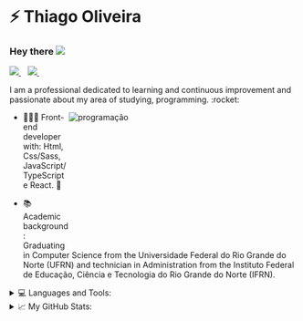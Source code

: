 <!-- ### Hi there 👋 -->

<!--
**ThiagoOliveiraCordeiro/ThiagoOliveiraCordeiro** is a ✨ _special_ ✨ repository because its `README.md` (this file) appears on your GitHub profile.

Here are some ideas to get you started:

- 🔭 I’m currently working on ...
- 🌱 I’m currently learning ...
- 👯 I’m looking to collaborate on ...
- 🤔 I’m looking for help with ...
- 💬 Ask me about ...
- 📫 How to reach me: ...
- 😄 Pronouns: ...
- ⚡ Fun fact: ...
-->
# ⚡ Thiago Oliveira

### Hey there <img src="https://media.giphy.com/media/hvRJCLFzcasrR4ia7z/giphy.gif" width="25px">

<p>
<a href="https://www.linkedin.com/in/thiago-de-oliveira-cordeiro-32562b1b6/">
    <img src="https://img.shields.io/badge/linkedin-%230077B5.svg?&style=for-the-badge&logo=linkedin&logoColor=white" />
</a>&nbsp;&nbsp;
<a href="mailto:thiagoty52@gmail.com">
    <img src="https://img.shields.io/badge/Gmail-D14836?style=for-the-badge&logo=gmail&logoColor=white" />        
</a>&nbsp;&nbsp; 
</p>


<p style="display: block;">I am a professional dedicated to learning and continuous improvement and passionate about my area of ​​studying, programming. :rocket: 

<img align="right" alt="programação" src="https://github.com/ThiagoOliveiraCordeiro/ThiagoOliveiraCordeiro/blob/master/code.gif" width="400" height="230" /></p>

<p>

- 👨🏽‍💻 Front-end developer with: Html, Css/Sass, JavaScript/TypeScript e React. 💜

- :books: Academic background: Graduating in Computer Science from the Universidade Federal do Rio Grande do Norte (UFRN) and technician in Administration from the Instituto Federal de Educação, Ciência e Tecnologia do Rio Grande do Norte (IFRN). </p>



<details>
    <summary> 💻 Languages and Tools: </summary>  
    <code> <img alt="icone do html5" height="30" width="30" src="https://raw.githubusercontent.com/devicons/devicon/master/icons/html5/html5-original.svg"></code>
    <code> <img alt="icone do css3" height="30" width="30" src="https://raw.githubusercontent.com/devicons/devicon/master/icons/css3/css3-original.svg"></code>
    <code><img alt="icone do JavaScript" height="30" width="30" src="https://raw.githubusercontent.com/devicons/devicon/master/icons/javascript/javascript-original.svg"></code>
    <code><img alt="icone do BootStrap" height="30" width="30" src="https://raw.githubusercontent.com/devicons/devicon/master/icons/bootstrap/bootstrap-plain.svg"></code>
    <code><img alt="icone do TypeScript" height="30" width="30" src="https://raw.githubusercontent.com/devicons/devicon/master/icons/typescript/typescript-original.svg"></code>
    <code><img alt="icone do BabelJS" height="30" width="30" src="https://raw.githubusercontent.com/devicons/devicon/master/icons/babel/babel-original.svg"></code>
    <code><img alt="icone do Webpack" height="30" width="30" src="https://raw.githubusercontent.com/devicons/devicon/master/icons/webpack/webpack-original.svg"></code>
    <code><img alt="icone do ReactJS" height="30" width="30" src="https://raw.githubusercontent.com/devicons/devicon/master/icons/react/react-original.svg"></code>
    <code><img alt="icone do NextJS" height="30" width="30" src="https://raw.githubusercontent.com/devicons/devicon/master/icons/nextjs/nextjs-original.svg"></code>
    <code><img alt="icone do ExpressJS" height="30" width="30" src="https://raw.githubusercontent.com/devicons/devicon/master/icons/express/express-original.svg"></code>
    <code><img alt="icone do Python" height="30" width="30" src="https://raw.githubusercontent.com/devicons/devicon/master/icons/python/python-original.svg"></code>
    <code><img alt="icone do Django" height="30" width="30" src="https://raw.githubusercontent.com/devicons/devicon/master/icons/django/django-original.svg"></code>
    <code><img alt="icone do MySql" height="30" width="30" src="https://raw.githubusercontent.com/devicons/devicon/master/icons/mysql/mysql-original.svg"></code>
    <code><img alt="icone do C" height="30" width="30" src="https://raw.githubusercontent.com/devicons/devicon/master/icons/c/c-original.svg"></code>
    <code><img alt="icone do CPP" height="30" width="30" src="https://raw.githubusercontent.com/devicons/devicon/master/icons/cplusplus/cplusplus-original.svg"></code>
    <code><img alt="icone do Linux" height="30" width="30" src="https://raw.githubusercontent.com/devicons/devicon/master/icons/linux/linux-original.svg"></code>
</details>

<details>
<summary> 📈 My GitHub Stats: </summary>
<img align="left" src="https://github-readme-stats.vercel.app/api/top-langs/?username=ThiagoOliveiraCordeiro&&theme=react&layout=compact&langs_count=10"/>
<img src="https://github-readme-stats.vercel.app/api?username=ThiagoOliveiraCordeiro&show_icons=true&theme=react" alt="ThiagoOliveiraCordeiro" />
</details>
<!-- <p style="align=center;"> -->
<!-- Change the `github-readme-stats.anuraghazra1.vercel.app` to `github-readme-stats.vercel.app`  -->
<!-- </p> -->
<!-- &theme=material-palenight -->
<!-- &theme=gotham -->
